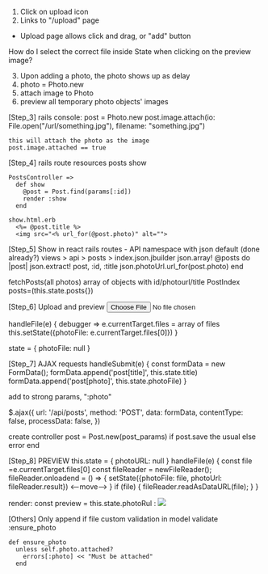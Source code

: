 

1. Click on upload icon
2. Links to "/upload" page
  - Upload page allows click and drag, or "add" button

How do I select the correct file inside State when clicking on the preview image?

3. Upon adding a photo, the photo shows up as delay
  1. photo = Photo.new
  2. attach image to Photo
  3. preview all temporary photo objects' images


[Step_3]
  rails console:
    post = Photo.new
    post.image.attach(io: File.open("/url/something.jpg"), filename: "something.jpg")

    this will attach the photo as the image
    post.image.attached == true

[Step_4]
  rails route
    resources posts show
    
    PostsController =>
      def show
        @post = Post.find(params[:id])
        render :show
      end
    
    show.html.erb
      <%= @post.title %>
      <img src="<% url_for(@post.photo)" alt="">

[Step_5] Show in react
  rails routes - API namespace with json default (done already?)
  views > api > posts > index.json.jbuilder
    json.array! @posts do |post|
      json.extract! post, :id, :title
      json.photoUrl.url_for(post.photo)
    end

  fetchPosts(all photos)
    array of objects with id/photourl/title
  PostIndex posts=(this.state.posts{})

[Step_6] Upload and preview
  <input type="file" 
    onChange={this.handleFile.bind(this)}
  />

  handleFile(e) {
    debugger => e.currentTarget.files = array of files
    this.setState({photoFile: e.currentTarget.files[0]})
  }

  state = {  photoFile: null }

[Step_7] AJAX requests
  handleSubmit(e) {
    const formData = new FormData();
    formData.append('post[title]', this.state.title)
    formData.append('post[photo]', this.state.photoFile)
  }

  add to strong params, ":photo"

  $.ajax({
    url: '/api/posts',
    method: 'POST',
    data: formData,
    contentType: false,
    processData: false,
  })

  create controller
  post = Post.new(post_params)
  if post.save
    the usual
  else
    error
  end

[Step_8] PREVIEW
  this.state = { photoURL: null }
  handleFile(e) {
    const file =e.currentTarget.files[0]
    const fileReader = newFileReader();
    fileReader.onloadend = () => {
      setState({photoFile: file, photoUrl: fileReader.result}) <--move-->
    }
    if (file) {
      fileReader.readAsDataURL(file);
    }
  }

  render: const preview = this.state.photoRul : <img src={this.state.photoUrl} />

[Others]
  Only append if file
  custom validation in model
    validate :ensure_photo

    def ensure_photo
      unless self.photo.attached?
        errors[:photo] << "Must be attached"
      end
